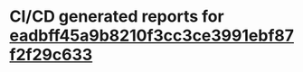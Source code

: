 # CI/CD generated reports for [eadbff45a9b8210f3cc3ce3991ebf87f2f29c633](https://github.com/hydephp/develop/commit/eadbff45a9b8210f3cc3ce3991ebf87f2f29c633)
